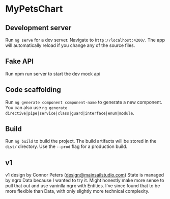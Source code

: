 # MyPetsChart

## Development server
Run `ng serve` for a dev server. Navigate to `http://localhost:4200/`. The app will automatically reload if you change any of the source files.

## Fake API
Run npm run server to start the dev mock api

## Code scaffolding
Run `ng generate component component-name` to generate a new component. You can also use `ng generate directive|pipe|service|class|guard|interface|enum|module`.

## Build
Run `ng build` to build the project. The build artifacts will be stored in the `dist/` directory. Use the `--prod` flag for a production build.

## v1
v1 design by Connor Peters (design@mainsailstudio.com)
State is managed by ngrx Data because I wanted to try it. Might honestly make more sense to pull that out and use vaninlla ngrx with Entities. I've since found that to be more flexible than Data, with only slightly more technical complexity.